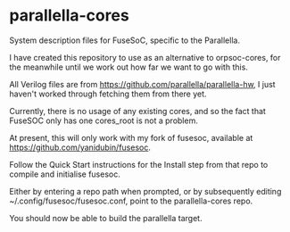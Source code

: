 parallella-cores
================

System description files for FuseSoC, specific to the Parallella.

I have created this repository to use as an alternative to orpsoc-cores,
for the meanwhile until we work out how far we want to go with this.

All Verilog files are from https://github.com/parallella/parallella-hw,
I just haven't worked through fetching them from there yet.

Currently, there is no usage of any existing cores, and so the fact that
FuseSOC only has one cores_root is not a problem.

At present, this will only work with my fork of fusesoc, available at
https://github.com/yanidubin/fusesoc.

Follow the Quick Start instructions for the Install step from that repo
to compile and initialise fusesoc.

Either by entering a repo path when prompted, or by subsequently editing
~/.config/fusesoc/fusesoc.conf, point to the parallella-cores repo.

You should now be able to build the parallella target.
